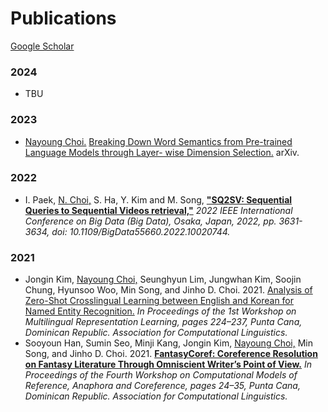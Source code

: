 ---
---

# Publications
[Google Scholar](https://scholar.google.com/citations?user=0JoEIaEAAAAJ)

### 2024
- TBU

### 2023
- <U>Nayoung Choi.</U> [Breaking Down Word Semantics from Pre-trained Language Models through Layer-
wise Dimension Selection.](https://arxiv.org/pdf/2310.05115.pdf) arXiv.

### 2022
- I. Paek, <U>N. Choi,</U> S. Ha, Y. Kim and M. Song, **["SQ2SV: Sequential Queries to Sequential Videos retrieval,"](https://ieeexplore.ieee.org/document/10020744)** *2022 IEEE International Conference on Big Data (Big Data), Osaka, Japan, 2022, pp. 3631-3634, doi: 10.1109/BigData55660.2022.10020744.*

### 2021
- Jongin Kim, <U>Nayoung Choi,</U> Seunghyun Lim, Jungwhan Kim, Soojin Chung, Hyunsoo Woo, Min Song, and Jinho D. Choi. 2021. [Analysis of Zero-Shot Crosslingual Learning between English and Korean for Named Entity Recognition.](https://aclanthology.org/2021.mrl-1.19.pdf) *In Proceedings of the 1st Workshop on Multilingual Representation Learning, pages 224–237, Punta Cana, Dominican Republic. Association for Computational Linguistics.*
- Sooyoun Han, Sumin Seo, Minji Kang, Jongin Kim, <U>Nayoung Choi,</U> Min Song, and Jinho D. Choi. 2021. **[FantasyCoref: Coreference Resolution on Fantasy Literature Through Omniscient Writer’s Point of View.](https://aclanthology.org/2021.crac-1.3.pdf)** *In Proceedings of the Fourth Workshop on Computational Models of Reference, Anaphora and Coreference, pages 24–35, Punta Cana, Dominican Republic. Association for Computational Linguistics.*